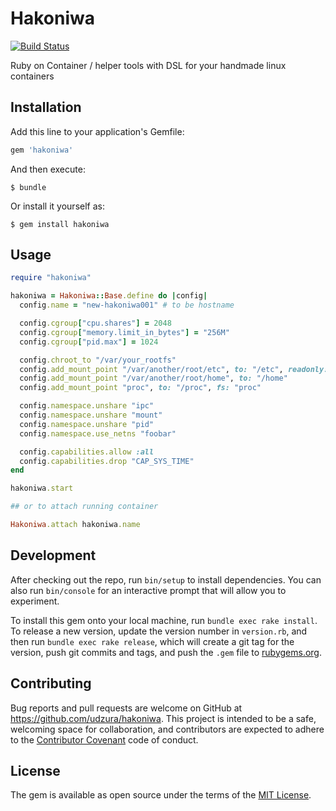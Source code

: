 # Hakoniwa

[![Build Status](https://travis-ci.org/udzura/hakoniwa.svg?branch=master)](https://travis-ci.org/udzura/hakoniwa)

Ruby on Container / helper tools with DSL for your handmade linux containers

## Installation

Add this line to your application's Gemfile:

```ruby
gem 'hakoniwa'
```

And then execute:

    $ bundle

Or install it yourself as:

    $ gem install hakoniwa

## Usage

```ruby
require "hakoniwa"

hakoniwa = Hakoniwa::Base.define do |config|
  config.name = "new-hakoniwa001" # to be hostname

  config.cgroup["cpu.shares"] = 2048
  config.cgroup["memory.limit_in_bytes"] = "256M"
  config.cgroup["pid.max"] = 1024

  config.chroot_to "/var/your_rootfs"
  config.add_mount_point "/var/another/root/etc", to: "/etc", readonly: true
  config.add_mount_point "/var/another/root/home", to: "/home"
  config.add_mount_point "proc", to: "/proc", fs: "proc"

  config.namespace.unshare "ipc"
  config.namespace.unshare "mount"
  config.namespace.unshare "pid"
  config.namespace.use_netns "foobar"

  config.capabilities.allow :all
  config.capabilities.drop "CAP_SYS_TIME"
end

hakoniwa.start

## or to attach running container

Hakoniwa.attach hakoniwa.name
```

## Development

After checking out the repo, run `bin/setup` to install dependencies. You can also run `bin/console` for an interactive prompt that will allow you to experiment.

To install this gem onto your local machine, run `bundle exec rake install`. To release a new version, update the version number in `version.rb`, and then run `bundle exec rake release`, which will create a git tag for the version, push git commits and tags, and push the `.gem` file to [rubygems.org](https://rubygems.org).

## Contributing

Bug reports and pull requests are welcome on GitHub at https://github.com/udzura/hakoniwa. This project is intended to be a safe, welcoming space for collaboration, and contributors are expected to adhere to the [Contributor Covenant](http://contributor-covenant.org) code of conduct.


## License

The gem is available as open source under the terms of the [MIT License](http://opensource.org/licenses/MIT).

